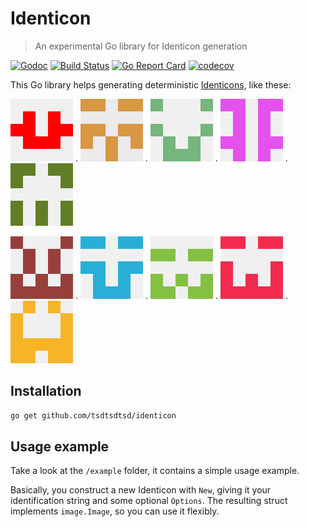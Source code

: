 # Identicon

> An experimental Go library for Identicon generation

[![Godoc][godoc-image]][godoc-url]
[![Build Status][travis-image]][travis-url]
[![Go Report Card][grc-image]][grc-url]
[![codecov][codecov-image]][codecov-url]

This Go library helps generating deterministic [Identicons][identicon-wiki], like these:

![Example](example/images/unknown.png "Example") . ![Example](example/images/test-string.png "Example") . ![Example](example/images/Amazatron3000.png "Example") . ![Example](example/images/yay-identicons.png "Example") . ![Example](example/images/m.jackson.png "Example")

![Example](example/images/12monkeys.png "Example") . ![Example](example/images/Stan.Lee.png "Example") . ![Example](example/images/gogopher.png "Example") . ![Example](example/images/notblue.png "Example") . ![Example](example/images/test.png "Example")

## Installation

```sh
go get github.com/tsdtsdtsd/identicon
```

## Usage example

Take a look at the `/example` folder, it contains a simple usage example.

Basically, you construct a new Identicon with `New`, giving it your identification string and some optional `Options`. 
The resulting struct implements `image.Image`, so you can use it flexibly.

<!-- Markdown link & img dfn's -->
[grc-image]: https://goreportcard.com/badge/github.com/tsdtsdtsd/identicon
[grc-url]: https://goreportcard.com/report/github.com/tsdtsdtsd/identicon
[godoc-image]: https://godoc.org/github.com/tsdtsdtsd/identicon?status.svg
[godoc-url]: https://godoc.org/github.com/tsdtsdtsd/identicon
[travis-image]: https://travis-ci.org/tsdtsdtsd/identicon.svg?branch=master
[travis-url]: https://travis-ci.org/tsdtsdtsd/identicon
[codecov-image]: https://codecov.io/gh/tsdtsdtsd/identicon/branch/master/graph/badge.svg
[codecov-url]: https://codecov.io/gh/tsdtsdtsd/identicon
[identicon-wiki]: https://en.wikipedia.org/wiki/Identicon